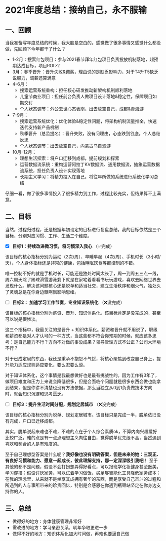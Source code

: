# 2021年度总结：接纳自己，永不服输


## 一、回顾

当我准备写年度总结的时候，我大脑是空白的，感觉做了很多事情又感觉什么都没做，先回顾下今年都干了什么？

- 1-2月：搜索红包项目：参与2021春节拜年红包项目负责投放机制落地，超预期达成目标，项目ROI>2
- 3月：春季晋升：晋升失败&调薪，理由说的是缺乏影响力，对于T4升T5缺乏说服力，调薪还算满意
- 4-6月：
  - 搜索运营系统重构：担任核心研发推动新架构机制顺利落地
  - 儿童节商业项目：担任前台负责人做项目设计落地&稳定性，保障项目如期交付
  - 个人状态调节：外公去世心态表崩，出去放空自己，成都&青海游
- 7-9月：
  - 搜索运营系统优化：优化体验&稳定性问题，将架构机制流量推全，快速迭代支持新产品机制
  - 秋季晋升（总监提名）：晋升失败，没有问理由，心态跌到谷底，个人总结反思
  - 个人状态调节：出去放空自己，内蒙古乌自驾游
- 10月-12月：
  - 理想生活探索：将户口迁移到成都，提前规划和探索
  - 运营数据流系统：重构运营阿拉丁KV数据流、通用数据流，抽象运营数据流系统，担任负责人设计实现落地
  - 长期主义学习：将精力投入在自己，将往年所做的系统进行系统化学习总结

仔细一看，做了很多事情投入了很多精力到工作，过程比较充实，但结果算不上满意。

## 二、目标

当然，过程归过程，还是根据年初设定的目标进行复盘总结。我的目标依然是三个目标，分别对应习惯、工作、生活三个维度。

- [x] **目标1：持续改进微习惯，将习惯深入我心** （✅完成）

该目标的核心指标分别为运动（2次/周）、早睡早起（4次/周）、手机时长（3小时/天），个人身体指标还是非常的健康，包括睡眠饮食等都控制的不错。

唯一控制不好的就是手机时长，可能还是独处时间太长了，周一到周五三点一线，周六周天除了踢球滑雪游泳剩下就是在家宅着看看书玩玩游戏，喜欢去网络世界去发现什么。解决该问题核心还是脱单和适当社交，建立生活秩序和烟火气，独处久了灵魂总是在你身边飘啊飘影响思绪。

- [ ] **目标2： 加速学习工作节奏，专业知识系统化** （❌没完成）

该目标的核心指标分别为薪资、晋升、知识体系化。该目标肯定是没完成的，甚至可以说是很惨淡。

这三个指标中，我最关注的是晋升 + 知识体系化。薪资和晋升就不用说了，职级和薪资都是对人才认可的一种方式，当这些都不符合你预期的时候，就应该多思考：是自己能力不行？方向不对做的事没成果？领导管理方式不公正？公司大环境不行？

对于已成定局的东西，我还是秉承不抱怨不气馁，将核心聚焦到改变自己身上，提升能力适应规则适应变化，要么忍要么滚。

对于知识体系化，这个事情是我最想做好也是最有挑战性的。因为工作有3年了，做项目难度和压力上来说会降低很多，但是会面临个问题就是很多东西会做也能拿到结果，但是你讲不清楚也没有方法依据，那么当独立从0到1负责做技术方向时，就会知识沉淀和思考匮乏。

- [ ] **目标3：提升生活时间分配，规划定居城市** （❌没完成）

该目标的核心指标分别为脱单、规划定居城市。该目标只是完成一半，脱单依旧没有完成，户口已迁移成都。

其实，脱单说起来难也不难，不难的点在于个人综合素质ok，不算内向兴趣爱好比较广泛，难的点是有一点点理想主义向往自由，觉得脱单优先级不高，当然遇到喜欢和契合的人是有难度的。

至于自己理想型答案是什么呢？**我好像也没有明确答案，但是未来的她：三观正、有良好习惯和能力、愿意一起成长，彼此理解支持，那一定深深吸引我吧！** 至于其他的都不是问题，假设不会打扮想弄得好看点，可以报班学化妆健身甚至医美，学习穿搭；假设讨厌家务，可以试着学习做饭，买足够智能化工具降低家务成本；在我的理念里，从来就不是坐享其成拥有奢华的东西，而是享受自己奋斗的过程和所遇到的人与事所带来的珍贵回忆，特别是会感恩在你遇到瓶颈站坚定在你身边支持你的人。

## 三、总结

- 做得好的地方：身体健康管理非常好
- 需改进的地方：学习亲密关系，明年争取更进一步
- 做得不好的地方：知识体系化加大时间做，再难也要逼自己做

